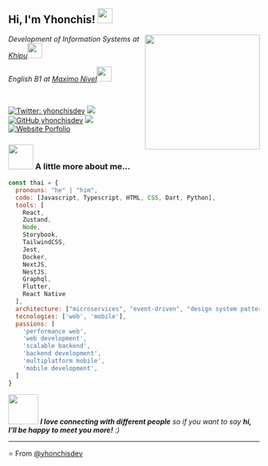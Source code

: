 <h2> Hi, I'm Yhonchis! <img src="https://media.giphy.com/media/WUlplcMpOCEmTGBtBW/giphy.gif" width="30"></h2>
<img align='right' src="https://avatars.githubusercontent.com/u/44553930?v=4" width="230">
<p><em>Development of Information Systems at <a href="https://khipu.edu.pe">Khipu</a><img src="https://media.giphy.com/media/fYSnHlufseco8Fh93Z/giphy.gif" width="30">
</em></p>
<p><em>English B1 at <a href="https://maximoingles.com/peru/">Maximo Nivel</a><img src="https://media.giphy.com/media/fYSnHlufseco8Fh93Z/giphy.gif" width="30">
</em></p>

<br/>

[![Twitter: yhonchisdev](https://img.shields.io/twitter/follow/yhonchisdev?style=social)](https://x.com/yhonchisdev)
[![](https://img.shields.io/badge/LinkedIn-yhonchisdev-blue)](https://www.linkedin.com/in/yhonchisdev/)
[![GitHub yhonchisdev](https://img.shields.io/github/followers/yhonchisdev?label=follow&style=social)](https://github.com/yhonchisdev)
[![](https://img.shields.io/badge/Gmail-yhon53190gmail.com-red)](mailto:yhon53190@gmail.com)
[![Website Porfolio](https://img.shields.io/badge/-yhonchis.dev-1e2229?style=flat&logo=arc&logoColor=white&link=https://yhonchis.dev)](https://yhonchis.dev)


### <img src="https://media.giphy.com/media/VgCDAzcKvsR6OM0uWg/giphy.gif" width="50"> A little more about me...  

```javascript
const thai = {
  pronouns: "he" | "him",
  code: [Javascript, Typescript, HTML, CSS, Dart, Python],
  tools: [
    React,
    Zustand,
    Node,
    Storybook,
    TailwindCSS,
    Jest,
    Docker,
    NextJS,
    NestJS,
    Graphql,
    Flutter,
    React Native
  ],
  architecture: ["microservices", "event-driven", "design system pattern", 'api rest', 'api graphql'],
  tecnologies: ['web', 'mobile'],
  passions: [
    'performance web',
    'web development',
    'scalable backend',
    'backend development',
    'multiplatform mobile',
    'mobile development',
  ]
}
```

<img src="https://media.giphy.com/media/LnQjpWaON8nhr21vNW/giphy.gif" width="60"> <em><b>I love connecting with different people</b> so if you want to say <b>hi, I'll be happy to meet you more!</b> :)</em>

---

⭐️ From [@yhonchisdev](https://github.com/yhonchisdev)
